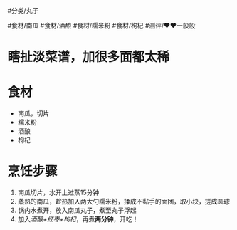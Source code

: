 #分类/丸子 
 
#食材/南瓜 #食材/酒酿 #食材/糯米粉
#食材/枸杞 
#测评/❤️❤️一般般 

# **瞎扯淡菜谱，加很多面都太稀**
# 食材
- 南瓜，切片
- 糯米粉
- 酒酿
- 枸杞


# 烹饪步骤
1. 南瓜切片，水开上过蒸15分钟
2. 蒸熟的南瓜，趁热加入两大勺糯米粉，揉成不黏手的面团，取小块，搓成圆球
3. 锅内水煮开，放入南瓜丸子，煮至丸子浮起
4. 加入*酒酿+红枣+枸杞*，再煮**两分钟**，开吃！